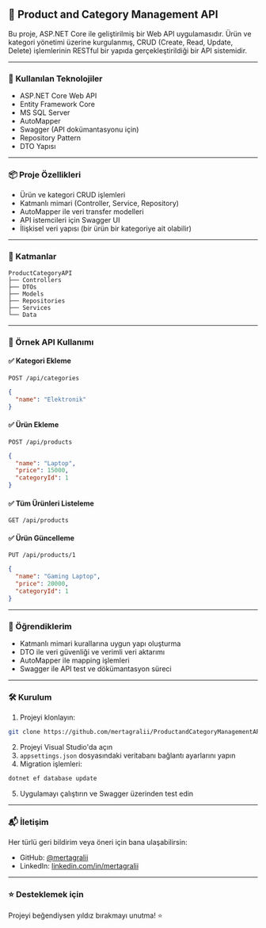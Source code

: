 ## 🛒 Product and Category Management API

Bu proje, ASP.NET Core ile geliştirilmiş bir Web API uygulamasıdır. Ürün ve kategori yönetimi üzerine kurgulanmış, CRUD (Create, Read, Update, Delete) işlemlerinin RESTful bir yapıda gerçekleştirildiği bir API sistemidir.

---

### 🚀 Kullanılan Teknolojiler

- ASP.NET Core Web API
- Entity Framework Core
- MS SQL Server
- AutoMapper
- Swagger (API dokümantasyonu için)
- Repository Pattern
- DTO Yapısı

---

### 📦 Proje Özellikleri

- Ürün ve kategori CRUD işlemleri
- Katmanlı mimari (Controller, Service, Repository)
- AutoMapper ile veri transfer modelleri
- API istemcileri için Swagger UI
- İlişkisel veri yapısı (bir ürün bir kategoriye ait olabilir)

---

### 📁 Katmanlar

```
ProductCategoryAPI
├── Controllers
├── DTOs
├── Models
├── Repositories
├── Services
└── Data
```

---

### 🔄 Örnek API Kullanımı

#### ✅ Kategori Ekleme
```http
POST /api/categories
```
```json
{
  "name": "Elektronik"
}
```

#### ✅ Ürün Ekleme
```http
POST /api/products
```
```json
{
  "name": "Laptop",
  "price": 15000,
  "categoryId": 1
}
```

#### ✅ Tüm Ürünleri Listeleme
```http
GET /api/products
```

#### ✅ Ürün Güncelleme
```http
PUT /api/products/1
```
```json
{
  "name": "Gaming Laptop",
  "price": 20000,
  "categoryId": 1
}
```

---

### 🧠 Öğrendiklerim

- Katmanlı mimari kurallarına uygun yapı oluşturma
- DTO ile veri güvenliği ve verimli veri aktarımı
- AutoMapper ile mapping işlemleri
- Swagger ile API test ve dökümantasyon süreci

---

### 🛠 Kurulum
1. Projeyi klonlayın:
```bash
git clone https://github.com/mertagralii/ProductandCategoryManagementAPI.git
```
2. Projeyi Visual Studio'da açın
3. `appsettings.json` dosyasındaki veritabanı bağlantı ayarlarını yapın
4. Migration işlemleri:
```bash
dotnet ef database update
```
5. Uygulamayı çalıştırın ve Swagger üzerinden test edin

---

### 📬 İletişim
Her türlü geri bildirim veya öneri için bana ulaşabilirsin:
- GitHub: [@mertagralii](https://github.com/mertagralii)
- LinkedIn: [linkedin.com/in/mertagralii](https://linkedin.com/in/mertagralii)

---

### ⭐ Desteklemek için
Projeyi beğendiysen yıldız bırakmayı unutma! ⭐

